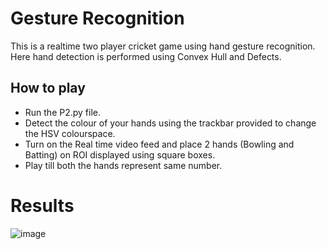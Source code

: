 # Gesture Recognition 

This is a realtime two player cricket game using hand gesture recognition. Here hand detection is performed using Convex Hull and Defects.  

## How to play ##

- Run the P2.py file.
- Detect the colour of your hands using the trackbar provided to change the HSV colourspace.
- Turn on the Real time video feed and place 2 hands (Bowling and Batting) on ROI displayed using square boxes.
- Play till both the hands represent same number.

# Results 
![image](https://github.com/Mukil07/Image-Processing/assets/98142757/413f6113-0fd5-4924-a866-7f75d60cc3c6)
